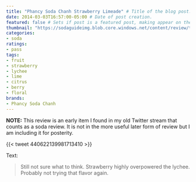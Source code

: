 ```yaml
---
title: "Phancy Soda Chanh Strawberry Limeade" # Title of the blog post.
date: 2014-03-03T16:57:00-05:00 # Date of post creation.
featured: false # Sets if post is a featured post, making appear on the home page side bar.
thumbnail: "https://sodaguideimg.blob.core.windows.net/content/review/thumbs/phancy-soda-chanh-strawberry-limeade.jpg" # Sets thumbnail image appearing inside card on homepage.
categories:
- soda
ratings:
- pass
tags:
- fruit
- strawberry
- lychee
- lime
- citrus
- berry
- floral
brands:
- Phancy Soda Chanh
---
```


**NOTE:** This review is an early item I found in my old Twitter stream that counts as a soda review. It is not in the more useful later form of review but I am including it for posterity.

{{< tweet 440622139981713410 >}}

Text:
> Still not sure what to think. Strawberry highly overpowered the lychee. Probably not trying that flavor again.